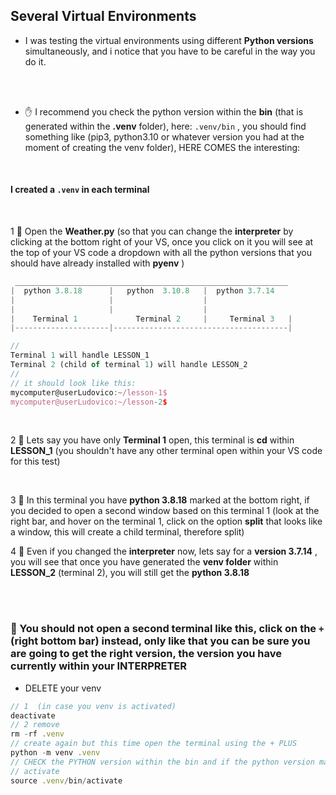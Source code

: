 ## Several Virtual Environments


- I was testing the virtual environments using different **Python versions** simultaneously, and i notice that you have to be careful in the way you do it.



<br>
<br>

- ✋ I recommend you check the python version  within the **bin** (that is generated within the **.venv** folder), here: `.venv/bin` , you should find something like (pip3, python3.10 or whatever version you had at the moment of creating the venv folder), HERE COMES the interesting:


<br>

#### I created a `.venv` in each terminal


<br>

1 🔸 Open the **Weather.py** (so that you can change the **interpreter** by clicking at the bottom right of your VS, once you click on it you will see at the top of your VS code a dropdown with all the python versions that you should have already installed with **pyenv** )


```javascript
 _____________________________________________________________
|  python 3.8.18      |   python  3.10.8   |  python 3.7.14
|                     |                    |
|                     |                    |
|    Terminal 1             Terminal 2     |     Terminal 3   |
|---------------------|---------------------------------------|

//
Terminal 1 will handle LESSON_1
Terminal 2 (child of terminal 1) will handle LESSON_2
//
// it should look like this:
mycomputer@userLudovico:~/lesson-1$
mycomputer@userLudovico:~/lesson-2$
```

<br>

2 🔸 Lets say you have only **Terminal 1** open, this terminal is **cd** within **LESSON_1**  (you shouldn't have any other terminal open within your VS code for this test)


<br>

3 🔸 In this terminal you have **python 3.8.18** marked at the bottom right, if you decided to open a second window based on this terminal 1 (look at the right bar, and hover on the terminal 1, click on the option **split** that looks like a window, this will create a child terminal, therefore split)


4 🔸 Even if you changed the **interpreter** now, lets say for a **version 3.7.14** , you will see that once you have generated the **venv folder** within **LESSON_2** (terminal 2), you will still get the **python 3.8.18**


<br>
<br>

### 🌈 You should not open a second terminal like this, click on the `+` (right bottom bar) instead, only like that you can be sure you are going to get the right version, the version you have currently within your INTERPRETER


- DELETE your venv

```javascript
// 1  (in case you venv is activated)
deactivate
// 2 remove
rm -rf .venv
// create again but this time open the terminal using the + PLUS
python -m venv .venv
// CHECK the PYTHON version within the bin and if the python version matches the one on YOUR INTERPRETER then proceed to ACTIVATE
// activate
source .venv/bin/activate
```
